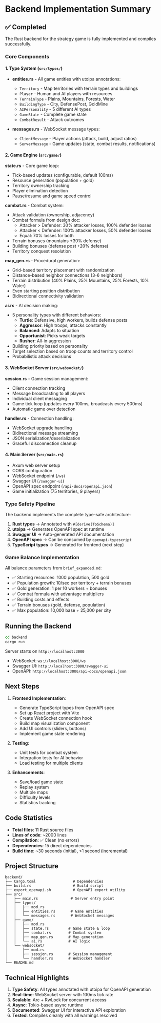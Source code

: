 # Backend Implementation Summary

## ✅ Completed

The Rust backend for the strategy game is fully implemented and compiles successfully.

### Core Components

#### 1. Type System (`src/types/`)
- **entities.rs** - All game entities with utoipa annotations:
  - `Territory` - Map territories with terrain types and buildings
  - `Player` - Human and AI players with resources
  - `TerrainType` - Plains, Mountains, Forests, Water
  - `BuildingType` - City, DefensePost, GoldMine
  - `AIPersonality` - 5 different AI types
  - `GameState` - Complete game state
  - `CombatResult` - Attack outcomes

- **messages.rs** - WebSocket message types:
  - `ClientMessage` - Player actions (attack, build, adjust ratios)
  - `ServerMessage` - Game updates (state, combat results, notifications)

#### 2. Game Engine (`src/game/`)

**state.rs** - Core game loop:
- Tick-based updates (configurable, default 100ms)
- Resource generation (population + gold)
- Territory ownership tracking
- Player elimination detection
- Pause/resume and game speed control

**combat.rs** - Combat system:
- Attack validation (ownership, adjacency)
- Combat formula from design doc:
  - Attacker > Defender: 30% attacker losses, 100% defender losses
  - Attacker < Defender: 100% attacker losses, 50% defender losses
  - Equal: 70% losses for both
- Terrain bonuses (mountains +30% defense)
- Building bonuses (defense post +20% defense)
- Territory conquest resolution

**map_gen.rs** - Procedural generation:
- Grid-based territory placement with randomization
- Distance-based neighbor connections (3-6 neighbors)
- Terrain distribution (40% Plains, 25% Mountains, 25% Forests, 10% Water)
- Even starting position distribution
- Bidirectional connectivity validation

**ai.rs** - AI decision making:
- 5 personality types with different behaviors:
  - **Turtle**: Defensive, high workers, builds defense posts
  - **Aggressor**: High troops, attacks constantly
  - **Balanced**: Adapts to situation
  - **Opportunist**: Picks weak targets
  - **Rusher**: All-in aggression
- Building priority based on personality
- Target selection based on troop counts and territory control
- Probabilistic attack decisions

#### 3. WebSocket Server (`src/websocket/`)

**session.rs** - Game session management:
- Client connection tracking
- Message broadcasting to all players
- Individual client messaging
- Game tick loop (updates every 100ms, broadcasts every 500ms)
- Automatic game over detection

**handler.rs** - Connection handling:
- WebSocket upgrade handling
- Bidirectional message streaming
- JSON serialization/deserialization
- Graceful disconnection cleanup

#### 4. Main Server (`src/main.rs`)
- Axum web server setup
- CORS configuration
- WebSocket endpoint (`/ws`)
- Swagger UI (`/swagger-ui`)
- OpenAPI spec endpoint (`/api-docs/openapi.json`)
- Game initialization (75 territories, 9 players)

### Type Safety Pipeline

The backend implements the complete type-safe architecture:

1. **Rust types** → Annotated with `#[derive(ToSchema)]`
2. **utoipa** → Generates OpenAPI spec at runtime
3. **Swagger UI** → Auto-generated API documentation
4. **OpenAPI spec** → Can be consumed by `openapi-typescript`
5. **TypeScript types** → Generated for frontend (next step)

### Game Balance Implementation

All balance parameters from `brief_expanded.md`:
- ✅ Starting resources: 1000 population, 500 gold
- ✅ Population growth: 10/sec per territory + terrain bonuses
- ✅ Gold generation: 1 per 10 workers + bonuses
- ✅ Combat formula with advantage multipliers
- ✅ Building costs and effects
- ✅ Terrain bonuses (gold, defense, population)
- ✅ Max population: 10,000 base + 25,000 per city

## Running the Backend

```bash
cd backend
cargo run
```

Server starts on `http://localhost:3000`

- WebSocket: `ws://localhost:3000/ws`
- Swagger UI: `http://localhost:3000/swagger-ui`
- OpenAPI: `http://localhost:3000/api-docs/openapi.json`

## Next Steps

1. **Frontend Implementation**:
   - Generate TypeScript types from OpenAPI spec
   - Set up React project with Vite
   - Create WebSocket connection hook
   - Build map visualization component
   - Add UI controls (sliders, buttons)
   - Implement game state rendering

2. **Testing**:
   - Unit tests for combat system
   - Integration tests for AI behavior
   - Load testing for multiple clients

3. **Enhancements**:
   - Save/load game state
   - Replay system
   - Multiple maps
   - Difficulty levels
   - Statistics tracking

## Code Statistics

- **Total files**: 11 Rust source files
- **Lines of code**: ~2000 lines
- **Compilation**: ✅ Clean (no errors)
- **Dependencies**: 15 direct dependencies
- **Build time**: ~30 seconds (initial), <1 second (incremental)

## Project Structure

```
backend/
├── Cargo.toml                 # Dependencies
├── build.rs                   # Build script
├── export_openapi.sh          # OpenAPI export utility
├── src/
│   ├── main.rs               # Server entry point
│   ├── types/
│   │   ├── mod.rs
│   │   ├── entities.rs       # Game entities
│   │   └── messages.rs       # WebSocket messages
│   ├── game/
│   │   ├── mod.rs
│   │   ├── state.rs         # Game state & loop
│   │   ├── combat.rs        # Combat system
│   │   ├── map_gen.rs       # Map generation
│   │   └── ai.rs            # AI logic
│   └── websocket/
│       ├── mod.rs
│       ├── session.rs       # Session management
│       └── handler.rs       # WebSocket handler
└── README.md
```

## Technical Highlights

1. **Type Safety**: All types annotated with utoipa for OpenAPI generation
2. **Real-time**: WebSocket server with 100ms tick rate
3. **Scalable**: Arc + RwLock for concurrent access
4. **Async**: Tokio-based async runtime
5. **Documented**: Swagger UI for interactive API exploration
6. **Tested**: Compiles cleanly with all warnings resolved
